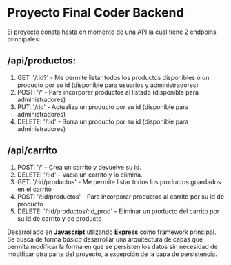# Proyecto Final Coder Backend

El proyecto consta hasta en momento de una API la cual tiene 2 endpoins principales:

## /api/productos:

1. GET: '/:id?' - Me permite listar todos los productos disponibles ó un producto por su id (disponible para usuarios y administradores)
2. POST: '/' - Para incorporar productos al listado (disponible para administradores)
3. PUT: '/:id' - Actualiza un producto por su id (disponible para administradores)
4. DELETE: '/:id' - Borra un producto por su id (disponible para administradores)

## /api/carrito

1. POST: '/' - Crea un carrito y devuelve su id.
2. DELETE: '/:id' - Vacía un carrito y lo elimina.
3. GET: '/:id/productos' - Me permite listar todos los productos guardados en el carrito
4. POST: '/:id/productos' - Para incorporar productos al carrito por su id de producto
5. DELETE: '/:id/productos/:id_prod' - Eliminar un producto del carrito por su id de carrito y de producto

Desarrollado en **Javascript** utlizando **Express** como framework principal.
Se busca de forma *básica* desarrollar una arquitectura de capas que permita modificar la forma en que se persisten los datos sin necesidad de modificar otra parte del proyecto, a excepción de la capa de persistencia.
